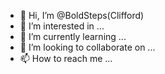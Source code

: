 - 👋 Hi, I’m @BoldSteps(Clifford)
- 👀 I’m interested in ...
- 🌱 I’m currently learning ...
- 💞️ I’m looking to collaborate on ...
- 📫 How to reach me ...

<!---
BoldSteps/BoldSteps is a ✨ special ✨ repository because its `README.md` (this file) appears on your GitHub profile.
You can click the Preview link to take a look at your changes.
--->
